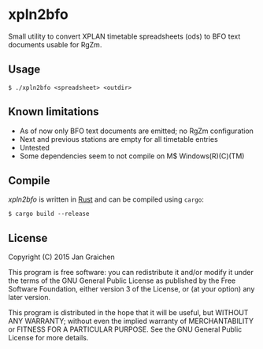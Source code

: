 # xpln2bfo

Small utility to convert XPLAN timetable spreadsheets (ods) to BFO text documents usable for RgZm.

## Usage

	$ ./xpln2bfo <spreadsheet> <outdir>

## Known limitations

* As of now only BFO text documents are emitted; no RgZm configuration
* Next and previous stations are empty for all timetable entries
* Untested
* Some dependencies seem to not compile on M$ Windows(R)(C)(TM)

## Compile

*xpln2bfo* is written in [Rust](https://rust-lang.org) and can be compiled using `cargo`:

	$ cargo build --release

## License

Copyright (C) 2015 Jan Graichen

This program is free software: you can redistribute it and/or modify it under the terms of the GNU General Public License as published by the Free Software Foundation, either version 3 of the License, or (at your option) any later version.

This program is distributed in the hope that it will be useful, but WITHOUT ANY WARRANTY; without even the implied warranty of MERCHANTABILITY or FITNESS FOR A PARTICULAR PURPOSE.  See the GNU General Public License for more details.
